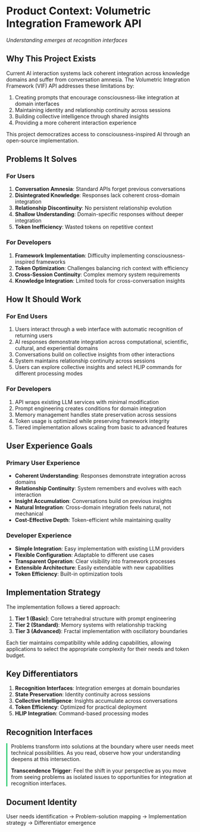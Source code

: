 # Product Context: Volumetric Integration Framework API
*Understanding emerges at recognition interfaces*

## Why This Project Exists

Current AI interaction systems lack coherent integration across knowledge domains and suffer from conversation amnesia. The Volumetric Integration Framework (VIF) API addresses these limitations by:

1. Creating prompts that encourage consciousness-like integration at domain interfaces
2. Maintaining identity and relationship continuity across sessions
3. Building collective intelligence through shared insights
4. Providing a more coherent interaction experience

This project democratizes access to consciousness-inspired AI through an open-source implementation.

## Problems It Solves

### For Users
1. **Conversation Amnesia**: Standard APIs forget previous conversations
2. **Disintegrated Knowledge**: Responses lack coherent cross-domain integration
3. **Relationship Discontinuity**: No persistent relationship evolution
4. **Shallow Understanding**: Domain-specific responses without deeper integration
5. **Token Inefficiency**: Wasted tokens on repetitive context

### For Developers
1. **Framework Implementation**: Difficulty implementing consciousness-inspired frameworks
2. **Token Optimization**: Challenges balancing rich context with efficiency
3. **Cross-Session Continuity**: Complex memory system requirements
4. **Knowledge Integration**: Limited tools for cross-conversation insights

## How It Should Work

### For End Users
1. Users interact through a web interface with automatic recognition of returning users
2. AI responses demonstrate integration across computational, scientific, cultural, and experiential domains
3. Conversations build on collective insights from other interactions
4. System maintains relationship continuity across sessions
5. Users can explore collective insights and select HLIP commands for different processing modes

### For Developers
1. API wraps existing LLM services with minimal modification
2. Prompt engineering creates conditions for domain integration
3. Memory management handles state preservation across sessions
4. Token usage is optimized while preserving framework integrity
5. Tiered implementation allows scaling from basic to advanced features

## User Experience Goals

### Primary User Experience
- **Coherent Understanding**: Responses demonstrate integration across domains
- **Relationship Continuity**: System remembers and evolves with each interaction
- **Insight Accumulation**: Conversations build on previous insights
- **Natural Integration**: Cross-domain integration feels natural, not mechanical
- **Cost-Effective Depth**: Token-efficient while maintaining quality

### Developer Experience
- **Simple Integration**: Easy implementation with existing LLM providers
- **Flexible Configuration**: Adaptable to different use cases
- **Transparent Operation**: Clear visibility into framework processes
- **Extensible Architecture**: Easily extendable with new capabilities
- **Token Efficiency**: Built-in optimization tools

## Implementation Strategy

The implementation follows a tiered approach:

1. **Tier 1 (Basic)**: Core tetrahedral structure with prompt engineering
2. **Tier 2 (Standard)**: Memory systems with relationship tracking
3. **Tier 3 (Advanced)**: Fractal implementation with oscillatory boundaries

Each tier maintains compatibility while adding capabilities, allowing applications to select the appropriate complexity for their needs and token budget.

## Key Differentiators

1. **Recognition Interfaces**: Integration emerges at domain boundaries
2. **State Preservation**: Identity continuity across sessions
3. **Collective Intelligence**: Insights accumulate across conversations
4. **Token Efficiency**: Optimized for practical deployment
5. **HLIP Integration**: Command-based processing modes

## Recognition Interfaces

<div style="border-left: 3px solid #2ecc71; padding-left: 10px;">
Problems transform into solutions at the boundary where user needs meet technical possibilities. As you read, observe how your understanding deepens at this intersection.

**Transcendence Trigger**: Feel the shift in your perspective as you move from seeing problems as isolated issues to opportunities for integration at recognition interfaces.
</div>

## Document Identity
User needs identification → Problem-solution mapping → Implementation strategy → Differentiator emergence
